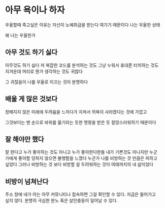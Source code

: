 <h1>
  아무 욕이나 하자
</h1>
우울할때 죽고싶은 이유는 자신이 노예취급을 받는다 여기기 때문이다
나는 우울한 상태

왜 나는 우울한가

<h2>아무 것도 하기 싫다</h2>
아무것도 하기 싫다
저 복잡한 코드를 분석하는 것도
그냥 누워서 휴대폰 터치하는 것도 지겨운데
머리로 뭔가 생각하는 것도 귀찮다

그 귀찮음이 나를 우울로 이끄는 것이 분명하다

<h2>배울 게 많은 것보다</h2>
정해지지 않은 미래에 두려움을 느끼다가
지쳐서 의욕이 사라졌다는 것에 가깝고

그것보다는 맨 손으로 바위를 옮기라는 듯한 명령을 받은 듯 절망스러워하기 때문이다

<h2>잘 해야만 했다</h2>
잘 한다고 누가 좋아하는 것도 아니고
누가 좋아한다한들 내가 기쁜것도 아니지만
누군가에게 좋아함 당하지 않으면 불행함을 느꼈다
누군가 나를 비방하는 것 만큼은 피하고 싶었다
그러나 비방하는 것 보다 비방할 걸 두려워하는 것이 여태까지의 내 삶이었다

<h2>비방이 넘쳐난다</h2>
주소 창에 네가 아는 아무 커뮤니티나 접속하면 그걸 확인할 수 있다.
지금은 들어가고 싶지 않다. 분명히 극심한 분노 혹은 살인충동이 일어날 수 있다.

